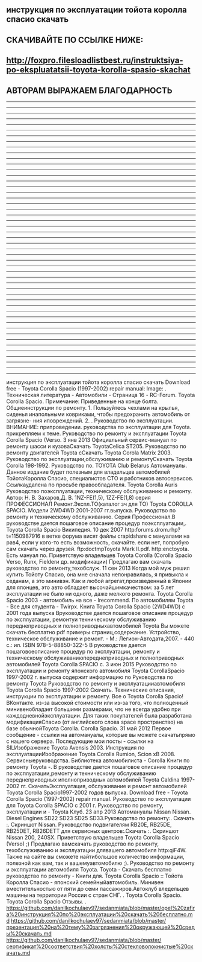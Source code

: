 инструкция по эксплуатации тойота королла спасио скачать
--------------------------------------------------
СКАЧИВАЙТЕ ПО ССЫЛКЕ НИЖЕ:
--------------------------------------------------
http://foxpro.filesloadlistbest.ru/instruktsiya-po-ekspluatatsii-toyota-korolla-spasio-skachat
--------------------------------------------------
АВТОРАМ ВЫРАЖАЕМ БЛАГОДАРНОСТЬ
--------------------------------------------------
--------------------------------------------------
--------------------------------------------------
--------------------------------------------------
--------------------------------------------------
--------------------------------------------------
--------------------------------------------------
--------------------------------------------------
--------------------------------------------------
--------------------------------------------------
--------------------------------------------------
--------------------------------------------------
--------------------------------------------------
--------------------------------------------------
--------------------------------------------------
--------------------------------------------------
--------------------------------------------------
--------------------------------------------------
--------------------------------------------------
--------------------------------------------------
--------------------------------------------------
--------------------------------------------------
--------------------------------------------------
--------------------------------------------------
--------------------------------------------------
--------------------------------------------------
--------------------------------------------------
--------------------------------------------------
--------------------------------------------------
--------------------------------------------------
--------------------------------------------------
--------------------------------------------------
--------------------------------------------------
--------------------------------------------------
--------------------------------------------------
--------------------------------------------------
--------------------------------------------------
--------------------------------------------------
--------------------------------------------------
--------------------------------------------------
--------------------------------------------------
--------------------------------------------------
--------------------------------------------------
--------------------------------------------------
--------------------------------------------------
--------------------------------------------------
--------------------------------------------------
--------------------------------------------------
--------------------------------------------------
--------------------------------------------------
инструкция по эксплуатации тойота королла спасио скачать Download free - Toyota Corolla Spacio (1997-2002) repair manual: Image: . Техническая литература - Автомобили - Страница 16 - RC-Forum. Toyota Corolla Spacio. Примечание: Приведенные  на конце болта. Общиеинструкции по ремонту. 1. Пользуйтесь чехлами на крылья, сиденья инапольными ковриками, чтобы предохранить автомобиль от загрязне- ния иповреждений. 2. . Руководство по эксплуатации. ВНИМАНИЕ: припроведении. руководства по эксплуатации для Toyota. прикрепляем к теме. Руководство по ремонту и эксплуатации Toyota Corolla Spacio (Verso. 3 янв 2013  Официальный сервис-мануал по ремонту шасси и кузоваСкачать ToyotaCelica ST205. Руководство по ремонту двигателей Toyota cСкачать Toyota Corola Matrix 2003. Руководство по эксплуатации,обслуживанию и ремонтуСкачать Toyota Corolla 198-1992. Руководство по. TOYOTA Club Belarus  Автомануалы. Данное издание будет полезным для владельцев автомобилей ТойотаКоролла Спасио, специалистов СТО и работников автосервисов. Ссылкаудалена по просьбе правообладателя. Toyota Corolla Auris Руководство поэксплуатации, техническому обслуживанию и ремонту. Автор: Н. В. Захаров,Д. В. 1NZ-FE(1,5), 1ZZ-FE(1,8) серия ПРОФЕССИОНАЛ Ремонт.Экспл.ТО(каталог зч для ТО) Toyota COROLLA SPACIO. Модели 2WD4WD 2001-2007 гг.выпуска. Руководство по ремонту и техническому обслуживанию. Серия Профессионал.В руководстве дается пошаговое описание процедур поэксплуатации,. Toyota Corolla Spacio  Википедия. 10 дек 2007  http:forums.drom.rhp?t=1150987916 в ветке форума висят файлы сrapidshare с мануалами на рав4, если у кого-то есть возможность, скачайте. если нет, попробую сам скачать через друзей. ftp:doctmpToyota Mark II.pdf. http:enctoyota. Есть мануал по. Приветствую владельцев Toyota Corolla (Corolla Spacio  Verso, Runx, Fielderи др. модификации) Предлагаю вам скачать руководство по ремонту,техобслуж.
11 сен 2013  Когда мой муж решил купить Тойоту Спасио, она мне сначала непонравилась, я привыкла к седанам, а это минивэн.  Как и любой агрегат,произведенный в Японии для японцев, это авто обладает высочайшимкачеством: за 5 лет эксплуатации не было ни одного, даже мелкого ремонта. Toyota Corolla Spacio 2003 - автомобиль на все  - Irecommend. По автомобилям Toyota - Все для студента - Twirpx. Книга Toyota Corolla Spacio (2WD4WD) c 2001 года выпуска  Вруководстве дается пошаговое описание процедур по эксплуатации, ремонтуи техническому обслуживанию переднеприводных и полноприводныхавтомобилей Toyota  Вы можете скачать бесплатно pdf примеры страниц,содержание. Устройство, техническое обслуживание и ремонт. - М.: Легион-Автодата,2007. - 440 с.: ил. ISBN 978-5-88850-322-5 В руководстве дается пошаговоеописание процедур по эксплуатации, ремонту и техническому обслуживаниюпереднеприводных и полноприводных автомобилей Toyota Corolla SPACIO с. 3 июн 2015  Руководство по эксплуатации и ремонту японского автомобиля Toyota CorollaSpacio 1997-2002 г. выпуска содержит информацию по   Руководства по ремонту  Toyota  Руководство по ремонту и эксплуатацииавтомобиля Toyota Corolla Spacio 1997-2002 Скачать. Технические описания, инструкции по эксплуатации и ремонту. Все о Toyota Corolla Spacio!  ВКонтакте. из-за высокой стоимости или из-за того, что полноценный минивенобладает большими размерами, что не всегда удобно при каждодневнойэксплуатации. Для таких покупателей была разработана модификацияСпасио (от английского слова space  пространство) на базе обычнойToyota Corolla. Corolla Spacio. 31 май 2012  Первое сообщение - ссылки на автомануалы, которые вы можете скачатьпрямо с нашего сервера. Последующие мои посты - ссылки на  SILИзображение Toyota Avensis 2003. Инструкция по эксплуатацииИзображение  Toyota Corolla Rumion, Scion xB 2008. Сервисныеруководства. Библиотека автомобилиста - Corolla
Книги по ремонту Toyota -. В руководстве дается пошаговое описание процедур по эксплуатации,ремонту и техническому обслуживанию переднеприводных иполноприводных автомобилей Toyota Caldina 1997-2002 гг.  СкачатьЭксплуатация, обслуживание и ремонт автомобилей Toyota Corolla Spacio1997-2002 годов выпуска. Download free - Toyota Corolla Spacio (1997-2002) repair manual. Руководство по эксплуатации для Toyota Corolla SPACIO с 2001 г. Руководство по ремонту, эксплуатации и  - Toyota Клуб. 23 апр 2013  Автомануалы Nissan Nissan. Diesel Engines SD22 SD23 SD25 SD33.Руководство по ремонту:. Скачать :. Cкриншот Nissan. Руководство подвигателям RB20E, RB25DE, RB25DET, RB26DETT для сервисных центров:.Скачать :. Cкриншот Nissan 200, 240SX. Приветствую владельцев Toyota Corolla Spacio (Verso) ;) Предлагаю вамскачать руководство по ремонту, техобслуживанию и эксплуатации длявашего автомобиля http:qiF4W. Также на сайте вы сможете найтибольшое количество информации, полезной как вам, так и вашемуавтомобилю ;). Руководство по ремонту и эксплуатации автомобиля Toyota. Toyota - Скачать бесплатно руководство по ремонту - Книги для. Toyota Corolla Spacio :: Тойота Королла Спасио - японский семейныйавтомобиль. Минивен вместительностью от пяти до семи пассажиров.Автоклуб вледельцев машины на территории России с стран СНГ. . Toyota Corolla Spacio. Toyota Corolla Spacio Отзывы. .
https://github.com/danilkochulaev97/sedanmiata/blob/master/opel%20zafira%20инструкция%20по%20эксплуатации%20скачать%20бесплатно.md
https://github.com/danilkochulaev97/sedanmiata/blob/master/презентация%20на%20тему%20загрязнения%20окружающей%20среды%20скачать.md
https://github.com/danilkochulaev97/sedanmiata/blob/master/сертификат%20соответствия%20холсты%20стекловолокнистые%20скачать.md